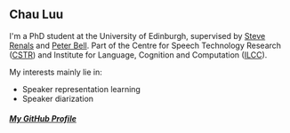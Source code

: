 ## Chau Luu

I'm a PhD student at the University of Edinburgh, supervised by [Steve Renals](http://homepages.inf.ed.ac.uk/srenals/) and [Peter Bell](http://homepages.inf.ed.ac.uk/pbell1/). Part of the Centre for Speech Technology Research ([CSTR](http://www.cstr.ed.ac.uk/)) and Institute for Language, Cognition and Computation ([ILCC](http://web.inf.ed.ac.uk/ilcc)).

My interests mainly lie in:

* Speaker representation learning
* Speaker diarization

##### [My GitHub Profile](https://github.com/cvqluu)



